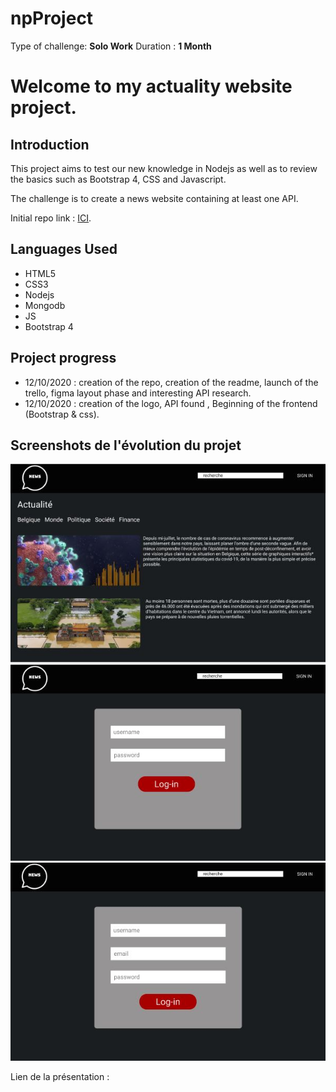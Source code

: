 # npProject
Type of challenge: **Solo Work**
Duration : **1 Month**   



# **Welcome to my actuality website project.**  

## Introduction


This project aims to test our new knowledge in Nodejs as well as to review the basics such as Bootstrap 4, CSS and Javascript.

The challenge is to create a news website containing at least one API.


Initial repo link : [ICI](https://github.com/becodeorg/BXL-Swartz-3-21/tree/master/09-OOP-npProject).

## Languages  Used


* HTML5
* CSS3
* Nodejs
* Mongodb
* JS
* Bootstrap 4

## Project progress

* 12/10/2020 : creation of the repo, creation of the readme, launch of the trello, figma layout phase and interesting API research.
* 12/10/2020 : creation of the logo, API found , Beginning of the frontend (Bootstrap & css).

## Screenshots de l'évolution du projet

![Main page](/assets/News1.JPG)
![Login page](/assets/news2.JPG)
![Register page](/assets/news3.JPG)

Lien de la présentation : 
